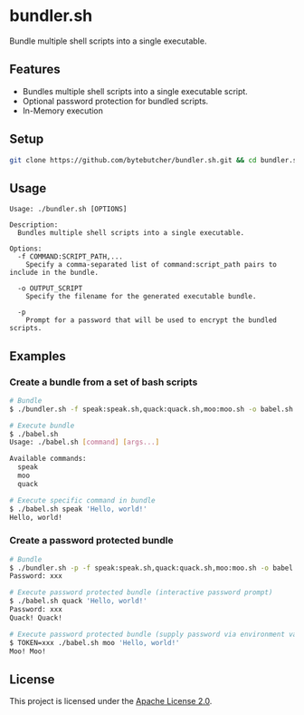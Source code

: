 # bundler.sh

Bundle multiple shell scripts into a single executable. 

## Features

- Bundles multiple shell scripts into a single executable script.
- Optional password protection for bundled scripts.
- In-Memory execution

## Setup

```bash
git clone https://github.com/bytebutcher/bundler.sh.git && cd bundler.sh && chmod +x bundler.sh
```

## Usage
```
Usage: ./bundler.sh [OPTIONS]

Description:
  Bundles multiple shell scripts into a single executable.

Options:
  -f COMMAND:SCRIPT_PATH,...
    Specify a comma-separated list of command:script_path pairs to include in the bundle.

  -o OUTPUT_SCRIPT
    Specify the filename for the generated executable bundle.

  -p
    Prompt for a password that will be used to encrypt the bundled scripts.
```

## Examples

### Create a bundle from a set of bash scripts
```bash
# Bundle
$ ./bundler.sh -f speak:speak.sh,quack:quack.sh,moo:moo.sh -o babel.sh

# Execute bundle
$ ./babel.sh
Usage: ./babel.sh [command] [args...]

Available commands:
  speak
  moo
  quack

# Execute specific command in bundle
$ ./babel.sh speak 'Hello, world!'
Hello, world!
```

### Create a password protected bundle 
```bash
# Bundle
$ ./bundler.sh -p -f speak:speak.sh,quack:quack.sh,moo:moo.sh -o babel.sh
Password: xxx

# Execute password protected bundle (interactive password prompt)
$ ./babel.sh quack 'Hello, world!'
Password: xxx
Quack! Quack!

# Execute password protected bundle (supply password via environment variable)
$ TOKEN=xxx ./babel.sh moo 'Hello, world!'
Moo! Moo!
```

## License

This project is licensed under the [Apache License 2.0](LICENSE).
